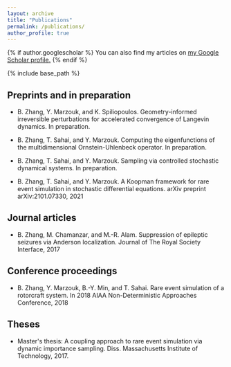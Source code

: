 ```yaml
---
layout: archive
title: "Publications"
permalink: /publications/
author_profile: true
---
```


{% if author.googlescholar %}
  You can also find my articles on <u><a href="{{author.googlescholar}}">my Google Scholar profile</a>.</u>
{% endif %}

{% include base_path %}

## Preprints and in preparation
* B. Zhang, Y. Marzouk, and K. Spiliopoulos. Geometry-informed irreversible perturbations
for accelerated convergence of Langevin dynamics. In preparation.

* B. Zhang, T. Sahai, and Y. Marzouk. Computing the eigenfunctions of the multidimensional Ornstein-Uhlenbeck operator. In preparation.

* B. Zhang, T. Sahai, and Y. Marzouk. Sampling via controlled stochastic dynamical systems. In preparation.

* B. Zhang, T. Sahai, and Y. Marzouk. A Koopman framework for rare event simulation in stochastic differential equations. arXiv preprint arXiv:2101.07330, 2021

## Journal articles
* B. Zhang, M. Chamanzar, and M.-R. Alam. Suppression of epileptic seizures via Anderson localization. Journal of The Royal Society Interface, 2017

## Conference proceedings
* B. Zhang, Y. Marzouk, B.-Y. Min, and T. Sahai. Rare event simulation of a rotorcraft system. In 2018 AIAA Non-Deterministic Approaches Conference, 2018

## Theses

* Master's thesis: A coupling approach to rare event simulation via dynamic importance sampling. Diss. Massachusetts Institute of Technology, 2017.



<!-- {% for post in site.publications reversed %}
  {% include archive-single.html %}
{% endfor %} -->
